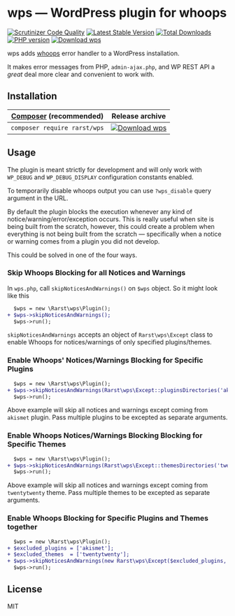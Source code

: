 # wps — WordPress plugin for whoops
[![Scrutinizer Code Quality](https://scrutinizer-ci.com/g/Rarst/wps/badges/quality-score.png?b=master)](https://scrutinizer-ci.com/g/Rarst/wps/?branch=master)
[![Latest Stable Version](https://poser.pugx.org/rarst/wps/v/stable)](https://packagist.org/packages/rarst/wps)
[![Total Downloads](https://poser.pugx.org/rarst/wps/downloads)](https://packagist.org/packages/rarst/wps)
[![PHP version](https://img.shields.io/packagist/php-v/rarst/wps.svg)](https://packagist.org/packages/rarst/wps)
[![Download wps](https://img.shields.io/badge/dynamic/json.svg?label=download&url=https://api.github.com/repos/rarst/wps/releases/latest&query=$.assets%5B0%5D.name)](https://www.rarst.net/download/wps)

wps adds [whoops](http://filp.github.io/whoops/) error handler to a WordPress installation. 

It makes error messages from PHP, `admin-ajax.php`, and WP REST API a _great_ deal more clear and convenient to work with.

## Installation

| [Composer](https://getcomposer.org/) (recommended) | Release archive |  
| -------------------------------------------------- | -------- |  
| `composer require rarst/wps` | [![Download wps](https://img.shields.io/badge/dynamic/json.svg?label=download&url=https%3A%2F%2Fapi.github.com%2Frepos%2Frarst%2Fwps%2Freleases%2Flatest&query=%24.assets[0].name&style=for-the-badge)](https://www.rarst.net/download/wps) |

## Usage

The plugin is meant strictly for development and will only work with `WP_DEBUG` and `WP_DEBUG_DISPLAY` configuration constants enabled.

To temporarily disable whoops output you can use `?wps_disable` query argument
in the URL. 

By default the plugin blocks the execution whenever any kind of
notice/warning/error/exception occurs. This is really useful when
site is being built from the scratch, however, this could create a problem 
when everything is not being built from the scratch — specifically when a notice
or warning comes from a plugin you did not develop.

This could be solved in one of the four ways.

### Skip Whoops Blocking for all Notices and Warnings
In `wps.php`, call `skipNoticesAndWarnings()` on `$wps` object. So it
might look like this
```diff
  $wps = new \Rarst\wps\Plugin();
+ $wps->skipNoticesAndWarnings();
  $wps->run();
```

`skipNoticesAndWarnings` accepts an object of `Rarst\wps\Except` class to
enable Whoops for notices/warnings of only specified plugins/themes.

### Enable Whoops' Notices/Warnings Blocking for Specific Plugins
```diff
  $wps = new \Rarst\wps\Plugin();
+ $wps->skipNoticesAndWarnings(Rarst\wps\Except::pluginsDirectories('akismet'));
  $wps->run();
```
Above example will skip all notices and warnings except coming from `akismet`
plugin. Pass multiple plugins to be excepted as separate arguments.

### Enable Whoops Notices/Warnings Blocking Blocking for Specific Themes
```diff
  $wps = new \Rarst\wps\Plugin();
+ $wps->skipNoticesAndWarnings(Rarst\wps\Except::themesDirectories('twentytwenty'));
  $wps->run();
```
Above example will skip all notices and warnings except coming from `twentytwenty`
theme. Pass multiple themes to be excepted as separate arguments.

### Enable Whoops Blocking for Specific Plugins and Themes together
```diff
  $wps = new \Rarst\wps\Plugin();
+ $excluded_plugins = ['akismet'];
+ $excluded_themes  = ['twentytwenty'];
+ $wps->skipNoticesAndWarnings(new Rarst\wps\Except($excluded_plugins, $excluded_themes));
  $wps->run();
``` 

## License

MIT
